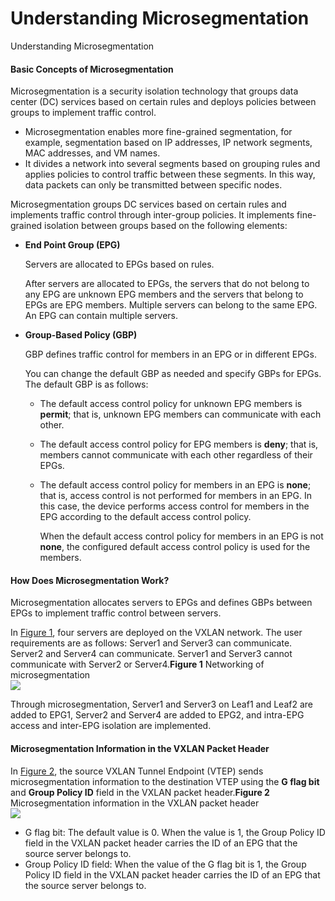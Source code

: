 Understanding Microsegmentation
===============================

Understanding Microsegmentation

#### Basic Concepts of Microsegmentation

Microsegmentation is a security isolation technology that groups data center (DC) services based on certain rules and deploys policies between groups to implement traffic control.

* Microsegmentation enables more fine-grained segmentation, for example, segmentation based on IP addresses, IP network segments, MAC addresses, and VM names.
* It divides a network into several segments based on grouping rules and applies policies to control traffic between these segments. In this way, data packets can only be transmitted between specific nodes.

Microsegmentation groups DC services based on certain rules and implements traffic control through inter-group policies. It implements fine-grained isolation between groups based on the following elements:

* **End Point Group (EPG)**
  
  Servers are allocated to EPGs based on rules.
  
  After servers are allocated to EPGs, the servers that do not belong to any EPG are unknown EPG members and the servers that belong to EPGs are EPG members. Multiple servers can belong to the same EPG. An EPG can contain multiple servers.
* **Group-Based Policy (GBP)**
  
  GBP defines traffic control for members in an EPG or in different EPGs.
  
  You can change the default GBP as needed and specify GBPs for EPGs. The default GBP is as follows:
  + The default access control policy for unknown EPG members is **permit**; that is, unknown EPG members can communicate with each other.
  + The default access control policy for EPG members is **deny**; that is, members cannot communicate with each other regardless of their EPGs.
  + The default access control policy for members in an EPG is **none**; that is, access control is not performed for members in an EPG. In this case, the device performs access control for members in the EPG according to the default access control policy.
    
    When the default access control policy for members in an EPG is not **none**, the configured default access control policy is used for the members.


#### How Does Microsegmentation Work?

Microsegmentation allocates servers to EPGs and defines GBPs between EPGs to implement traffic control between servers.

In [Figure 1](#EN-US_CONCEPT_0000001512675382__fig2436162216131), four servers are deployed on the VXLAN network. The user requirements are as follows: Server1 and Server3 can communicate. Server2 and Server4 can communicate. Server1 and Server3 cannot communicate with Server2 or Server4.**Figure 1** Networking of microsegmentation  
![](figure/en-us_image_0000001513034554.png)

Through microsegmentation, Server1 and Server3 on Leaf1 and Leaf2 are added to EPG1, Server2 and Server4 are added to EPG2, and intra-EPG access and inter-EPG isolation are implemented.


#### Microsegmentation Information in the VXLAN Packet Header

In [Figure 2](#EN-US_CONCEPT_0000001512675382__fig_dc_cfg_micro-segmentation_000303), the source VXLAN Tunnel Endpoint (VTEP) sends microsegmentation information to the destination VTEP using the **G flag bit** and **Group Policy ID** field in the VXLAN packet header.**Figure 2** Microsegmentation information in the VXLAN packet header  
![](figure/en-us_image_0000001563874513.png)

* G flag bit: The default value is 0. When the value is 1, the Group Policy ID field in the VXLAN packet header carries the ID of an EPG that the source server belongs to.
* Group Policy ID field: When the value of the G flag bit is 1, the Group Policy ID field in the VXLAN packet header carries the ID of an EPG that the source server belongs to.